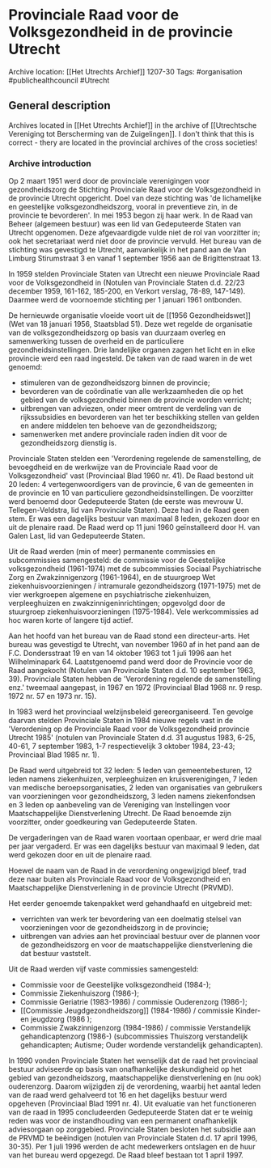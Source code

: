 # Provinciale Raad voor de Volksgezondheid in de provincie Utrecht
Archive location: [[Het Utrechts Archief]] 1207-30
Tags: #organisation #publichealthcouncil #Utrecht 


## General description
Archives located in [[Het Utrechts Archief]] in the archive of [[Utrechtsche Vereniging tot Berscherming van de Zuigelingen]]. I don't think that this is correct - thery are located in the provincial archives of the cross societies!

### Archive introduction 

Op 2 maart 1951 werd door de provinciale verenigingen voor gezondheidszorg de Stichting Provinciale Raad voor de Volksgezondheid in de provincie Utrecht opgericht. Doel van deze stichting was 'de lichamelijke en geestelijke volksgezondheidszorg, vooral in preventieve zin, in de provincie te bevorderen'. In mei 1953 begon zij haar werk. In de Raad van Beheer (algemeen bestuur) was een lid van Gedeputeerde Staten van Utrecht opgenomen. Deze afgevaardigde vulde niet de rol van voorzitter in; ook het secretariaat werd niet door de provincie vervuld. Het bureau van de stichting was gevestigd te Utrecht, aanvankelijk in het pand aan de Van Limburg Stirumstraat 3 en vanaf 1 september 1956 aan de Brigittenstraat 13.

In 1959 stelden Provinciale Staten van Utrecht een nieuwe Provinciale Raad voor de Volksgezondheid in (Notulen van Provinciale Staten d.d. 22/23 december 1959, 161-162, 185-200, en Verkort verslag, 78-89, 147-149). Daarmee werd de voornoemde stichting per 1 januari 1961 ontbonden.

De hernieuwde organisatie vloeide voort uit de [[1956 Gezondheidswet]] (Wet van 18 januari 1956, Staatsblad 51). Deze wet regelde de organisatie van de volksgezondheidszorg op basis van duurzaam overleg en samenwerking tussen de overheid en de particuliere gezondheidsinstellingen. Drie landelijke organen zagen het licht en in elke provincie werd een raad ingesteld. De taken van de raad waren in de wet genoemd:  
- stimuleren van de gezondheidszorg binnen de provincie;  
- bevorderen van de coördinatie van alle werkzaamheden die op het gebied van de volksgezondheid binnen de provincie worden verricht;  
- uitbrengen van adviezen, onder meer omtrent de verdeling van de rijkssubsidies en bevorderen van het ter beschikking stellen van gelden en andere middelen ten behoeve van de gezondheidszorg;  
- samenwerken met andere provinciale raden indien dit voor de gezondheidszorg dienstig is.  
  

Provinciale Staten stelden een 'Verordening regelende de samenstelling, de bevoegdheid en de werkwijze van de Provinciale Raad voor de Volksgezondheid' vast (Provinciaal Blad 1960 nr. 41). De Raad bestond uit 20 leden: 4 vertegenwoordigers van de provincie, 6 van de gemeenten in de provincie en 10 van particuliere gezondheidsinstellingen. De voorzitter werd benoemd door Gedeputeerde Staten (de eerste was mevrouw U. Tellegen-Veldstra, lid van Provinciale Staten). Deze had in de Raad geen stem. Er was een dagelijks bestuur van maximaal 8 leden, gekozen door en uit de plenaire raad. De Raad werd op 11 juni 1960 geïnstalleerd door H. van Galen Last, lid van Gedeputeerde Staten.

Uit de Raad werden (min of meer) permanente commissies en subcommissies samengesteld: de commissie voor de Geestelijke volksgezondheid (1961-1974) met de subcommissies Sociaal Psychiatrische Zorg en Zwakzinnigenzorg (1961-1964), en de stuurgroep Wet ziekenhuisvoorzieningen / intramurale gezondheidszorg (1971-1975) met de vier werkgroepen algemene en psychiatrische ziekenhuizen, verpleeghuizen en zwakzinnigeninrichtingen; opgevolgd door de stuurgroep ziekenhuisvoorzieningen (1975-1984). Vele werkcommissies ad hoc waren korte of langere tijd actief.

Aan het hoofd van het bureau van de Raad stond een directeur-arts. Het bureau was gevestigd te Utrecht, van november 1960 af in het pand aan de F.C. Dondersstraat 19 en van 14 oktober 1963 tot 1 juli 1996 aan het Wilhelminapark 64. Laatstgenoemd pand werd door de Provincie voor de Raad aangekocht (Notulen van Provinciale Staten d.d. 10 september 1963, 39). Provinciale Staten hebben de 'Verordening regelende de samenstelling enz.' tweemaal aangepast, in 1967 en 1972 (Provinciaal Blad 1968 nr. 9 resp. 1972 nr. 57 en 1973 nr. 15).

In 1983 werd het provinciaal welzijnsbeleid gereorganiseerd. Ten gevolge daarvan stelden Provinciale Staten in 1984 nieuwe regels vast in de 'Verordening op de Provinciale Raad voor de Volksgezondheid provincie Utrecht 1985' (notulen van Provinciale Staten d.d. 31 augustus 1983, 6-25, 40-61, 7 september 1983, 1-7 respectievelijk 3 oktober 1984, 23-43; Provinciaal Blad 1985 nr. 1).

De Raad werd uitgebreid tot 32 leden: 5 leden van gemeentebesturen, 12 leden namens ziekenhuizen, verpleeghuizen en kruisverenigingen, 7 leden van medische beroepsorganisaties, 2 leden van organisaties van gebruikers van voorzieningen voor gezondheidszorg, 3 leden namens ziekenfondsen en 3 leden op aanbeveling van de Vereniging van Instellingen voor Maatschappelijke Dienstverlening Utrecht. De Raad benoemde zijn voorzitter, onder goedkeuring van Gedeputeerde Staten.

De vergaderingen van de Raad waren voortaan openbaar, er werd drie maal per jaar vergaderd. Er was een dagelijks bestuur van maximaal 9 leden, dat werd gekozen door en uit de plenaire raad.

Hoewel de naam van de Raad in de verordening ongewijzigd bleef, trad deze naar buiten als Provinciale Raad voor de Volksgezondheid en Maatschappelijke Dienstverlening in de provincie Utrecht (PRVMD).

Het eerder genoemde takenpakket werd gehandhaafd en uitgebreid met:  
- verrichten van werk ter bevordering van een doelmatig stelsel van voorzieningen voor de gezondheidszorg in de provincie;  
- uitbrengen van advies aan het provinciaal bestuur over de plannen voor de gezondheidszorg en voor de maatschappelijke dienstverlening die dat bestuur vaststelt.  

Uit de Raad werden vijf vaste commissies samengesteld:  
- Commissie voor de Geestelijke volksgezondheid (1984-);  
- Commissie Ziekenhuiszorg (1986-);  
- Commissie Geriatrie (1983-1986) / commissie Ouderenzorg (1986-);  
- [[Commissie Jeugdgezondheidszorg]] (1984-1986) / commissie Kinder- en jeugdzorg (1986 );  
- Commissie Zwakzinnigenzorg (1984-1986) / commissie Verstandelijk gehandicaptenzorg (1986-) (subcommissies Thuiszorg verstandelijk gehandicapten; Autisme; Ouder wordende verstandelijk gehandicapten).  

In 1990 vonden Provinciale Staten het wenselijk dat de raad het provinciaal bestuur adviseerde op basis van onafhankelijke deskundigheid op het gebied van gezondheidszorg, maatschappelijke dienstverlening en (nu ook) ouderenzorg. Daarom wijzigden zij de verordening, waarbij het aantal leden van de raad werd gehalveerd tot 16 en het dagelijks bestuur werd opgeheven (Provinciaal Blad 1991 nr. 4). Uit evaluatie van het functioneren van de raad in 1995 concludeerden Gedeputeerde Staten dat er te weinig reden was voor de instandhouding van een permanent onafhankelijk adviesorgaan op zorggebied. Provinciale Staten besloten het subsidie aan de PRVMD te beëindigen (notulen van Provinciale Staten d.d. 17 april 1996, 30-35). Per 1 juli 1996 werden de acht medewerkers ontslagen en de huur van het bureau werd opgezegd. De Raad bleef bestaan tot 1 april 1997.